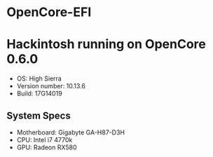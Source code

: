 # OpenCore-EFI
# Hackintosh running on OpenCore 0.6.0

- OS: High Sierra
- Version number: 10.13.6
- Build: 17G14019

## System Specs

- Motherboard: Gigabyte GA-H87-D3H
- CPU: Intel i7 4770k
- GPU: Radeon RX580
